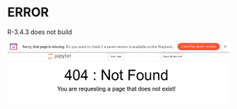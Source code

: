 # ERROR

R-3.4.3 does not build

![image-20210129194815795](assets/ERROR/image-20210129194815795.png)

